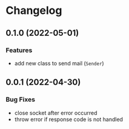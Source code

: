# Changelog

## 0.1.0 (2022-05-01)

### Features

- add new class to send mail (`Sender`)

## 0.0.1 (2022-04-30)

### Bug Fixes

- close socket after error occurred
- throw error if response code is not handled
